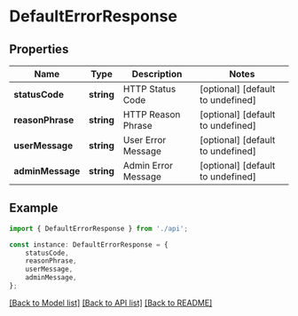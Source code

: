 # DefaultErrorResponse


## Properties

Name | Type | Description | Notes
------------ | ------------- | ------------- | -------------
**statusCode** | **string** | HTTP Status Code | [optional] [default to undefined]
**reasonPhrase** | **string** | HTTP Reason Phrase | [optional] [default to undefined]
**userMessage** | **string** | User Error Message | [optional] [default to undefined]
**adminMessage** | **string** | Admin Error Message | [optional] [default to undefined]

## Example

```typescript
import { DefaultErrorResponse } from './api';

const instance: DefaultErrorResponse = {
    statusCode,
    reasonPhrase,
    userMessage,
    adminMessage,
};
```

[[Back to Model list]](../README.md#documentation-for-models) [[Back to API list]](../README.md#documentation-for-api-endpoints) [[Back to README]](../README.md)
